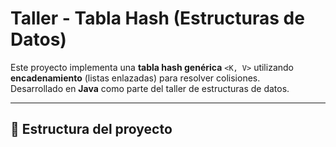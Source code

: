 # Taller - Tabla Hash (Estructuras de Datos)

Este proyecto implementa una **tabla hash genérica** `<K, V>` utilizando **encadenamiento** (listas enlazadas) para resolver colisiones.  
Desarrollado en **Java** como parte del taller de estructuras de datos.

---

## 🔧 Estructura del proyecto
